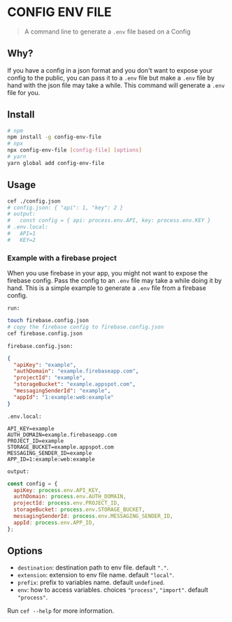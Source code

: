# CONFIG ENV FILE

> A command line to generate a `.env` file based on a Config

## Why?

If you have a config in a json format and you don't want to expose your config to the public, you can pass it to a `.env` file but make a `.env` file by hand with the json file may take a while. This command will generate a `.env` file for you.

## Install

```bash
# npm
npm install -g config-env-file
# npx
npx config-env-file [config-file] [options]
# yarn
yarn global add config-env-file
```

## Usage

```bash
cef ./config.json
# config.json: { "api": 1, "key": 2 }
# output:
#   const config = { api: process.env.API, key: process.env.KEY }
# .env.local:
#   API=1
#   KEY=2
```

### Example with a firebase project

When you use firebase in your app, you might not want to expose the firebase config. Pass the config to an `.env` file may take a while doing it by hand. This is a simple example to generate a `.env` file from a firebase config.

`run:`

```bash
touch firebase.config.json
# copy the firebase config to firebase.config.json
cef firebase.config.json
```

`firebase.config.json:`

```json
{
  "apiKey": "example",
  "authDomain": "example.firebaseapp.com",
  "projectId": "example",
  "storageBucket": "example.appspot.com",
  "messagingSenderId": "example",
  "appId": "1:example:web:example"
}
```

`.env.local:`

```env
API_KEY=example
AUTH_DOMAIN=example.firebaseapp.com
PROJECT_ID=example
STORAGE_BUCKET=example.appspot.com
MESSAGING_SENDER_ID=example
APP_ID=1:example:web:example
```

`output:`

```javascript
const config = {
  apiKey: process.env.API_KEY,
  authDomain: process.env.AUTH_DOMAIN,
  projectId: process.env.PROJECT_ID,
  storageBucket: process.env.STORAGE_BUCKET,
  messagingSenderId: process.env.MESSAGING_SENDER_ID,
  appId: process.env.APP_ID,
};
```

## Options

- `destination`: destination path to env file. default `"."`.
- `extension`: extension to env file name. default `"local"`.
- `prefix`: prefix to variables name. default `undefined`.
- `env`: how to access variables. choices `"process"`, `"import"`. default `"process"`.

Run `cef --help` for more information.
